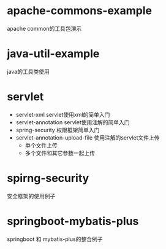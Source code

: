 # apache-commons-example
apache common的工具包演示

# java-util-example
java的工具类使用

# servlet
* servlet-xml servlet使用xml的简单入门
* servlet-annotation servlet使用注解的简单入门
* spring-security 权限框架简单入门
* servlet-annotation-upload-file 使用注解的servlet文件上传
    * 单个文件上传
    * 多个文件和其它参数一起上传

# spirng-security
安全框架的使用例子

# springboot-mybatis-plus
springboot 和 mybatis-plus的整合例子